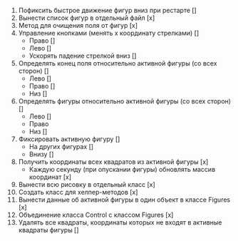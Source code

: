 1. Пофиксить быстрое движение фигур вниз при рестарте []
2. Вынести список фигур в отдельный файл [x]
3. Метод для очищения поля от фигур [x]
4. Управление кнопками (менять x координату стрелками) []
    - Право []
    - Лево []
    - Ускорять падение стрелкой вниз []
5. Определять конец поля относительно активной фигуры (со всех сторон) []
    - Лево []
    - Право []
    - Низ []
6. Определять фигуры относительно активной фигуры (со всех сторон) []
    - Лево []
    - Право
    - Низ []
7. Фиксировать активную фигуру []
    - На других фигурах []
    - Внизу []
8. Получить координаты всех квадратов из активной фигуры [x]
    - Каждую секунду (при опускании фигуры) обновлять массив координат [x]
9. Вынести всю рисовку в отдельный класс [x]
10. Создать класс для хелпер-методов [x]
11. Вынести данные об активной фигуры в один объект в классе Figures [x]
12. Объединение класса Control с классом Figures [x]
13. Удалять все квадраты, координаты которых не входят в активные квадраты фигуры []
